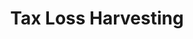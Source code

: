 ---
title: Tax Loss Harvesting
no_date: true
position: 2
status: current
section: resource-cards
lead: The benefits of tax loss harvesting strategies are vastly overstated.
source: external
link: https://www.advisorperspectives.com/articles/2014/08/12/the-tax-harvesting-mirage
format_class: resource
---